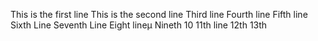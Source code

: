 This is the first line
This is the second line
Third line
Fourth line
Fifth line
Sixth Line
Seventh Line
Eight lineµ
Nineth
10
11th line
12th
13th